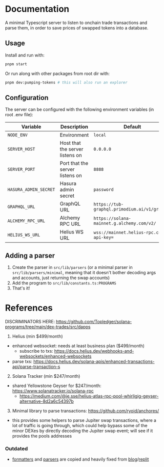 # Documentation

A minimal Typescript server to listen to onchain trade transactions and parse them, in order to save prices of swapped tokens into a database.

## Usage

Install and run with:

```sh
pnpm start
```

Or run along with other packages from root dir with:

```sh
pnpm dev:pumping-tokens # this will also run an explorer
```

## Configuration

The server can be configured with the following environment variables (in root .env file):

| Variable              | Description                     | Default                                       |
| --------------------- | ------------------------------- | --------------------------------------------- |
| `NODE_ENV`            | Environment                     | `local`                                       |
| `SERVER_HOST`         | Host that the server listens on | `0.0.0.0`                                     |
| `SERVER_PORT`         | Port that the server listens on | `8888`                                        |
| `HASURA_ADMIN_SECRET` | Hasura admin secret             | `password`                                    |
| `GRAPHQL_URL`         | GraphQL URL                     | `https://tub-graphql.primodium.ai/v1/graphql` |
| `ALCHEMY_RPC_URL`     | Alchemy RPC URL                 | `https://solana-mainnet.g.alchemy.com/v2/`    |
| `HELIUS_WS_URL`       | Helius WS URL                   | `wss://mainnet.helius-rpc.com/?api-key=`      |

## Adding a parser

1. Create the parser in `src/lib/parsers` (or a minimal parser in `src/lib/parsers/minimal`, meaning that it doesn't bother decoding args and accounts, just returning the swap accounts)
2. Add the program to `src/lib/constants.ts:PROGRAMS`
3. That's it!

# References

DISCRIMINATORS HERE: https://github.com/Topledger/solana-programs/tree/main/dex-trades/src/dapps

1. Helius (min $499/month)

- enhanced websocket: needs at least business plan ($499/month)
  - subscribe to txs: https://docs.helius.dev/webhooks-and-websockets/enhanced-websockets
- parse txs: https://docs.helius.dev/solana-apis/enhanced-transactions-api/parse-transaction-s

2. Solana Tracker (min $247/month)

- shared Yellowstone Geyser for $247/month: https://www.solanatracker.io/solana-rpc
  - https://medium.com/@je.sse/helius-atlas-rpc-pool-whirligig-geyser-alternative-8d2a6c54397b

3. Minimal library to parse transactions: https://github.com/ryoid/anchores/

- this provides some helpers to parse Jupiter swap transactions, where a lot of traffic is going through, which could help bypass some of the minor DEXes by directly decoding the Jupiter swap event; will see if it provides the pools addresses

### Outdated

- [formatters](./src/lib/formatters) and [parsers](./src/lib/parsers) are copied and heavily fixed from [blog](https://blogs.shyft.to/how-to-stream-and-parse-raydium-transactions-with-shyfts-grpc-network-b16d5b3af249)/[replit](https://replit.com/@rex-god/get-parsed-instructions-of-raydium-amm#utils/transaction-formatter.ts)
